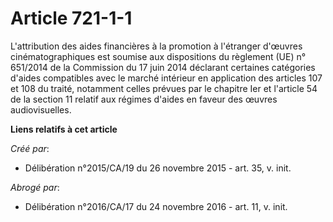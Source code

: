 # Article 721-1-1

L'attribution des aides financières à la promotion à l'étranger d'œuvres cinématographiques est soumise aux dispositions du
règlement (UE) n° 651/2014 de la Commission du 17 juin 2014 déclarant certaines catégories d'aides compatibles avec le marché
intérieur en application des articles 107 et 108 du traité, notamment celles prévues par le chapitre Ier et l'article 54 de
la section 11 relatif aux régimes d'aides en faveur des œuvres audiovisuelles.

**Liens relatifs à cet article**

_Créé par_:

  - Délibération n°2015/CA/19 du 26 novembre 2015 - art. 35, v. init.

_Abrogé par_:

  - Délibération n°2016/CA/17 du 24 novembre 2016 - art. 11, v. init.
